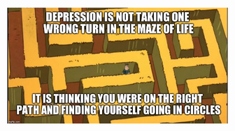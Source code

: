 ![alt text](https://github.com/RU09342/lab-2-blinking-leds-TruFord/blob/master/New%20folder/Bulbasaur/New%20folder/New%20folder/New%20folder/New%20folder/New%20folder/New%20folder/New%20folder/yc1wd.jpg)
